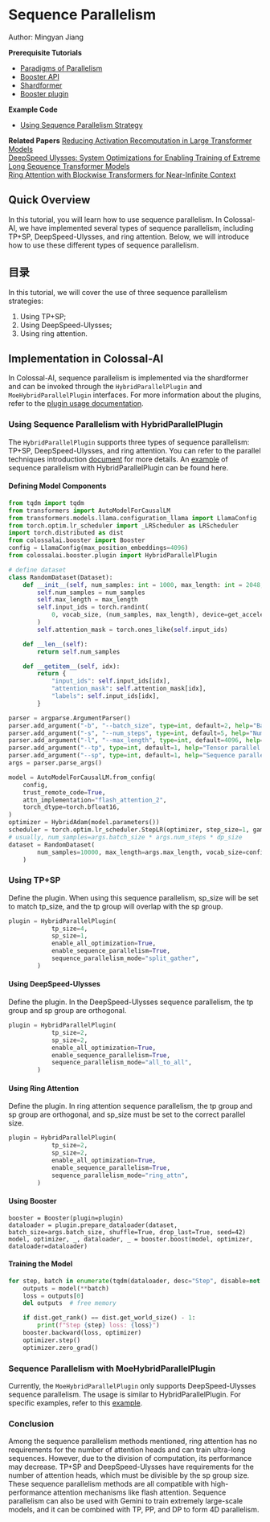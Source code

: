 # Sequence Parallelism

Author: Mingyan Jiang

**Prerequisite Tutorials**
- [Paradigms of Parallelism](../concepts/paradigms_of_parallelism.md)
- [Booster API](../basics/booster_api.md)
- [Shardformer](../features/shardformer.md)
- [Booster plugin](../basics/booster_plugins.md)

**Example Code**
- [Using Sequence Parallelism Strategy](https://github.com/hpcaitech/ColossalAI/blob/main/examples/language/llama/benchmark.py)

**Related Papers**
[Reducing Activation Recomputation in Large Transformer Models](https://arxiv.org/pdf/2205.05198)  
[DeepSpeed Ulysses: System Optimizations for Enabling Training of Extreme Long Sequence Transformer Models](https://arxiv.org/abs/2309.14509)  
[Ring Attention with Blockwise Transformers for Near-Infinite Context](https://arxiv.org/pdf/2310.01889)  

## Quick Overview

In this tutorial, you will learn how to use sequence parallelism. In Colossal-AI, we have implemented several types of sequence parallelism, including TP+SP, DeepSpeed-Ulysses, and ring attention. Below, we will introduce how to use these different types of sequence parallelism.

## 目录

In this tutorial, we will cover the use of three sequence parallelism strategies:

1. Using TP+SP;
2. Using DeepSpeed-Ulysses;
3. Using ring attention.


## Implementation in Colossal-AI

In Colossal-AI, sequence parallelism is implemented via the shardformer and can be invoked through the `HybridParallelPlugin` and `MoeHybridParallelPlugin` interfaces. For more information about the plugins, refer to the [plugin usage documentation](../basics/booster_plugins.md).

### Using Sequence Parallelism with HybridParallelPlugin

The `HybridParallelPlugin` supports three types of sequence parallelism: TP+SP, DeepSpeed-Ulysses, and ring attention. You can refer to the parallel techniques introduction [document](../concepts/paradigms_of_parallelism.md) for more details. An [example](https://github.com/hpcaitech/ColossalAI/blob/main/examples/language/llama/benchmark.py) of sequence parallelism with HybridParallelPlugin can be found here.

#### Defining Model Components

```python
from tqdm import tqdm
from transformers import AutoModelForCausalLM
from transformers.models.llama.configuration_llama import LlamaConfig
from torch.optim.lr_scheduler import _LRScheduler as LRScheduler
import torch.distributed as dist
from colossalai.booster import Booster
config = LlamaConfig(max_position_embeddings=4096)
from colossalai.booster.plugin import HybridParallelPlugin

# define dataset
class RandomDataset(Dataset):
    def __init__(self, num_samples: int = 1000, max_length: int = 2048, vocab_size: int = 32000):
        self.num_samples = num_samples
        self.max_length = max_length
        self.input_ids = torch.randint(
            0, vocab_size, (num_samples, max_length), device=get_accelerator().get_current_device()
        )
        self.attention_mask = torch.ones_like(self.input_ids)

    def __len__(self):
        return self.num_samples

    def __getitem__(self, idx):
        return {
            "input_ids": self.input_ids[idx],
            "attention_mask": self.attention_mask[idx],
            "labels": self.input_ids[idx],
        }

parser = argparse.ArgumentParser()
parser.add_argument("-b", "--batch_size", type=int, default=2, help="Batch size")
parser.add_argument("-s", "--num_steps", type=int, default=5, help="Number of steps to run")
parser.add_argument("-l", "--max_length", type=int, default=4096, help="Max sequence length")
parser.add_argument("--tp", type=int, default=1, help="Tensor parallel size")
parser.add_argument("--sp", type=int, default=1, help="Sequence parallel size")
args = parser.parse_args()

model = AutoModelForCausalLM.from_config(
    config,
    trust_remote_code=True,
    attn_implementation="flash_attention_2",
    torch_dtype=torch.bfloat16,
)
optimizer = HybridAdam(model.parameters())
scheduler = torch.optim.lr_scheduler.StepLR(optimizer, step_size=1, gamma=0.1)
# usually, num_samples=args.batch_size * args.num_steps * dp_size
dataset = RandomDataset(
        num_samples=10000, max_length=args.max_length, vocab_size=config.vocab_size
    )
```
### Using TP+SP
Define the plugin. When using this sequence parallelism, sp_size will be set to match tp_size, and the tp group will overlap with the sp group.
```python
plugin = HybridParallelPlugin(
            tp_size=4,
            sp_size=1,
            enable_all_optimization=True,
            enable_sequence_parallelism=True,
            sequence_parallelism_mode="split_gather",
        )
```

#### Using DeepSpeed-Ulysses
Define the plugin. In the DeepSpeed-Ulysses sequence parallelism, the tp group and sp group are orthogonal.
```python
plugin = HybridParallelPlugin(
            tp_size=2,
            sp_size=2,
            enable_all_optimization=True,
            enable_sequence_parallelism=True,
            sequence_parallelism_mode="all_to_all",
        )
```

#### Using Ring Attention
Define the plugin. In ring attention sequence parallelism, the tp group and sp group are orthogonal, and sp_size must be set to the correct parallel size.
```python
plugin = HybridParallelPlugin(
            tp_size=2,
            sp_size=2,
            enable_all_optimization=True,
            enable_sequence_parallelism=True,
            sequence_parallelism_mode="ring_attn",
        )
```
#### Using Booster
```
booster = Booster(plugin=plugin)
dataloader = plugin.prepare_dataloader(dataset, batch_size=args.batch_size, shuffle=True, drop_last=True, seed=42)
model, optimizer, _, dataloader, _ = booster.boost(model, optimizer, dataloader=dataloader)
```

#### Training the Model
```python
for step, batch in enumerate(tqdm(dataloader, desc="Step", disable=not dist.get_rank()==0)):
    outputs = model(**batch)
    loss = outputs[0]
    del outputs  # free memory

    if dist.get_rank() == dist.get_world_size() - 1:
        print(f"Step {step} loss: {loss}")
    booster.backward(loss, optimizer)
    optimizer.step()
    optimizer.zero_grad()
```
### Sequence Parallelism with MoeHybridParallelPlugin
Currently, the `MoeHybridParallelPlugin` only supports DeepSpeed-Ulysses sequence parallelism. The usage is similar to HybridParallelPlugin. For specific examples, refer to this [example](https://github.com/hpcaitech/ColossalAI/blob/main/examples/language/deepseek/benchmark.py).



### Conclusion
Among the sequence parallelism methods mentioned, ring attention has no requirements for the number of attention heads and can train ultra-long sequences. However, due to the division of computation, its performance may decrease. TP+SP and DeepSpeed-Ulysses have requirements for the number of attention heads, which must be divisible by the sp group size. These sequence parallelism methods are all compatible with high-performance attention mechanisms like flash attention. Sequence parallelism can also be used with Gemini to train extremely large-scale models, and it can be combined with TP, PP, and DP to form 4D parallelism.

<!-- doc-test-command: torchrun --standalone --nproc_per_node=4 sequence_parallelism.py  -->


